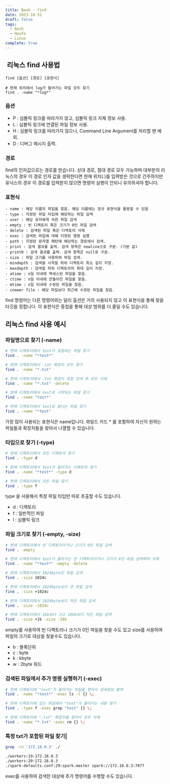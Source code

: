 ```yaml
---
title: Bash - find
date: 2023-10-31
draft: false
tags:
  - Bash
  - HowTo
  - Linux
complete: true
---
```

##  리눅스 find 사용법 

```
find [옵션] [경로] [표현식]

# 현재 위치에서 log가 들어가는 파일 모두 찾기
find . -name "*log*" 
```

### 옵션

- P : 심볼릭 링크를 따라가지 않고, 심볼릭 링크 자체 정보 사용.
- L : 심볼릭 링크에 연결된 파일 정보 사용.
- H : 심볼릭 링크를 따라가지 않으나, Command Line Argument를 처리할 땐 예외.
- D : 디버그 메시지 출력.

### 경로

find의 인자값으로는 경로를 받습니다. 상대 경로, 절대 경로 모두 가능하며 대부분의 리눅스의 경우 이 경로 인자 값을 생략한다면 현재 위치(.)를 입력받은 것으로 간주하지만 유닉스의 경우 이 경로를 입력받지 않으면 명령어 실행이 안되니 유의하셔야 합니다.

### 표현식

```
- name : 해당 이름의 파일을 찾음. 해당 이름에는 정규 표현식을 활용할 수 있음
- type : 지정된 파일 타입에 해당하는 파일 검색
- user : 해당 유저에게 속한 파일 검색
- empty : 빈 디렉토리 혹은 크기가 0인 파일 검색
- delete : 검색된 파일 혹은 디렉토리 삭제
- exec : 검색된 파일에 대해 지정된 명령 실행
- path : 지정된 문자열 패턴에 해당하는 경로에서 검색.
- print : 검색 결과를 출력. 검색 항목은 newline으로 구분. (기본 값)
- print0 : 검색 결과를 출력. 검색 항목은 null로 구분.
- size : 파일 크기를 사용하여 파일 검색.
- mindepth : 검색을 시작할 하위 디렉토리 최소 깊이 지정.
- maxdepth : 검색할 하위 디렉토리의 최대 깊이 지정.
- atime : n일 이내에 액세스된 파일을 찾음.
- ctime : n일 이내에 만들어진 파일을 찾음.
- mtime : n일 이내에 수정된 파일을 찾음.
- cnewer file : 해당 파일보다 최근에 수정된 파일을 찾음.
```

find 명령어는 다른 명령어와는 달리 옵션은 거의 사용되지 않고 이 표현식을 통해 찾을 타깃을 정합니다. 이 표현식은 중첩을 통해 대상 범위를 더 줄일 수도 있습니다.

## 리눅스 find 사용 예시 

### 파일명으로 찾기 (-name)

```bash
# 현재 디렉토리에서 test가 포함되는 파일 찾기
find . -name "*test*"

# 현재 디렉토리에서 .txt 확장자 모두 찾기
find . -name "*.txt"

# 현재 디렉토리에서 .txt 확장자 파일 검색 후 모두 삭제
find . -name "*.txt" -delete

# 현재 디렉토리에서 test로 시작되는 파일 찾기
find . -name "test*"

# 현재 디렉토리에서 test로 끝나는 파일 찾기
find . -name "*test"
```

가장 많이 사용되는 표현식은 name입니다. 와일드 카드 * 를 포함하여 자신이 원하는 파일들과 확장자들을 찾아서 나열할 수 있습니다.

### 타입으로 찾기 (-type)

```bash
# 현재 디렉토리에서 모든 디렉토리 찾기
find . -type d

# 현재 디렉토리에서 test가 들어가는 디렉토리 찾기
find . -name "*test*" -type d

# 현재 디렉토리에서 모든 파일 찾기
find . -type f
```

type 을 사용해서 특정 파일 타입만 따로 추출할 수도 있습니다.

- d : 디렉토리
- f : 일반적인 파일
- l : 심볼릭 링크

### 파일 크기로 찾기 (-empty, -size)

```bash
# 현재 디렉토리에서 빈 디렉토리이거나 크기가 0인 파일 검색
find . -empty

# 현재 디렉토리에서 test가 들어가는 빈 디렉토리이거나 크기가 0인 파일 검색하여 삭제
find . -name "*test*" -empty -delete

# 현재 디렉토리에서 1024byte인 파일 검색
find . -size 1024c

# 현재 디렉토리에서 1024byte보다 큰 파일 검색
find . -size +1024c

# 현재 디렉토리에서 1024byte보다 작은 파일 검색
find . -size -1024c

# 현재 디렉토리에서 1kb보다 크고 10kb보다 작은 파일 검색
find . -size +1k -size -10k
```

empty를 사용하여 빈 디렉토리나 크기가 0인 파일을 찾을 수도 있고 size를 사용하여 파일의 크기로 대상을 찾을수도 있습니다.

- b : 블록단위
- c : byte
- k : kbyte
- w : 2byte 워드

### 검색된 파일에서 추가 명령 실행하기 (-exec)

```bash
# 현재 디렉토리에 "test"가 들어가는 파일을 찾아서 상세정보 출력
find . -name "*test*" -exec ls -l {} \;

# 현재 디렉토리에 있는 파일에서 "test"가 들어가는 내용 찾기 
find . -type f -exec grep "test" {} \;

# 현재 디렉토리에 ".txt" 확장자를 찾아서 모두 삭제
find . -name "*.txt" -exec rm {} \;
```


### 특정 txt가 포함된 파일 찾기|
```sh
grep -rn '172.18.0.3' ./

./workers:19:172.18.0.3
./workers:20:172.18.0.3
./spark-defaults.conf:29:spark.master spark://172.18.0.3:7077
```

exec를 사용하여 검색한 대상에 추가 명령어를 수행할 수도 있습니다.
